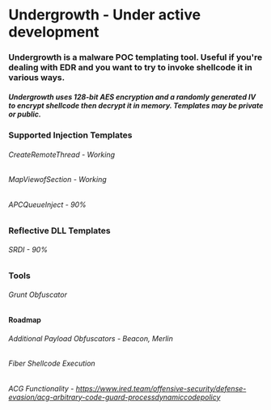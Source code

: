 # Undergrowth - Under active development

### Undergrowth is a malware POC templating tool. Useful if you're dealing with EDR and you want to try to invoke shellcode it in various ways.
##### Undergrowth uses 128-bit AES encryption and a randomly generated IV to encrypt shellcode then decrypt it in memory. Templates may be private or public. 
### Supported Injection Templates 
###### CreateRemoteThread - Working
###### MapViewofSection - Working
###### APCQueueInject - 90%

### Reflective DLL Templates 
###### SRDI - 90%

### Tools
###### Grunt Obfuscator

#### Roadmap 
###### Additional Payload Obfuscators - Beacon, Merlin 
###### Fiber Shellcode Execution
###### ACG Functionality - https://www.ired.team/offensive-security/defense-evasion/acg-arbitrary-code-guard-processdynamiccodepolicy
